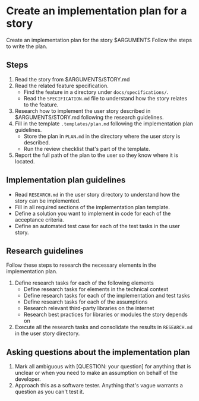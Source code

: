 # Create an implementation plan for a story

Create an implementation plan for the story $ARGUMENTS
Follow the steps to write the plan.

## Steps

1. Read the story from $ARGUMENTS/STORY.md
2. Read the related feature specification. 
    - Find the feature in a directory under `docs/specifications/`. 
    - Read the `SPECIFICATION.md` file to understand how the story relates to the feature.
3. Research how to implement the user story described in $ARGUMENTS/STORY.md following the research guidelines.
4. Fill in the template `.templates/plan.md` following the implementation plan guidelines.
    - Store the plan in `PLAN.md` in the directory where the user story is described.
    - Run the review checklist that's part of the template.
5. Report the full path of the plan to the user so they know where it is located.

## Implementation plan guidelines

- Read `RESEARCH.md` in the user story directory to understand how the story can be implemented.
- Fill in all required sections of the implementation plan template.
- Define a solution you want to implement in code for each of the acceptance criteria.
- Define an automated test case for each of the test tasks in the user story.

## Research guidelines

Follow these steps to research the necessary elements in the implementation plan.

1. Define research tasks for each of the following elements
    - Define research tasks for elements in the technical context
    - Define research tasks for each of the implementation and test tasks
    - Define research tasks for each of the assumptions
    - Research relevant third-party libraries on the internet
    - Research best practices for libraries or modules the story depends on
2. Execute all the research tasks and consolidate the results in `RESEARCH.md` 
   in the user story directory.

## Asking questions about the implementation plan

1. Mark all ambiguous with [QUESTION: your question] for anything that is
   unclear or when you need to make an assumption on behalf of the developer.
2. Approach this as a software tester. Anything that's vague warrants a
   question as you can't test it.

